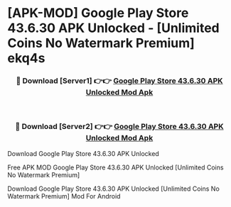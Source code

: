 # [APK-MOD] Google Play Store 43.6.30 APK Unlocked - [Unlimited Coins No Watermark Premium] ekq4s



<div align="center">
<h3>🔴 Download [Server1] 👉👉 <a href="https://momento.my/?title=Google_Play_Store_43.6.30_APK_Unlocked">Google Play Store 43.6.30 APK Unlocked Mod Apk</a></h3><br>

<h3>🔴 Download [Server2] 👉👉 <a href="https://momento.my/?title=Google_Play_Store_43.6.30_APK_Unlocked">Google Play Store 43.6.30 APK Unlocked Mod Apk</a></h3>
</div>



Download Google Play Store 43.6.30 APK Unlocked 

Free APK MOD Google Play Store 43.6.30 APK Unlocked [Unlimited Coins No Watermark Premium]

Download Google Play Store 43.6.30 APK Unlocked [Unlimited Coins No Watermark Premium] Mod For Android
